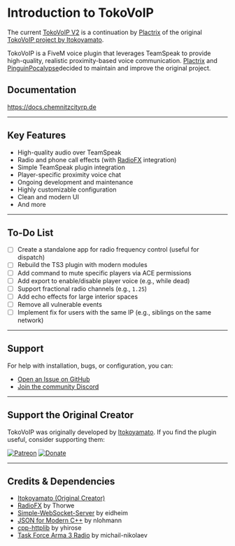 # Introduction to TokoVoIP

The current [TokoVoIP V2](https://github.com/Plactrix/TokoVoIP_v2) is a continuation by [Plactrix](https://github.com/Plactrix) of the original [TokoVoIP project by Itokoyamato](https://github.com/Itokoyamato/TokoVOIP_TS3).

TokoVoIP is a FiveM voice plugin that leverages TeamSpeak to provide high-quality, realistic proximity-based voice communication. [Plactrix](https://github.com/Plactrix) and [PinguinPocalypse](https://github.com/GamingLuke1337)decided to maintain and improve the original project.

## Documentation

https://docs.chemnitzcityrp.de

---

## Key Features

* High-quality audio over TeamSpeak
* Radio and phone call effects (with [RadioFX](https://www.myteamspeak.com/addons/f2e04859-d0db-489b-a781-19c2fab29def) integration)
* Simple TeamSpeak plugin integration
* Player-specific proximity voice chat
* Ongoing development and maintenance
* Highly customizable configuration
* Clean and modern UI
* And more

---

## To-Do List

* [ ] Create a standalone app for radio frequency control (useful for dispatch)
* [ ] Rebuild the TS3 plugin with modern modules
* [ ] Add command to mute specific players via ACE permissions
* [ ] Add export to enable/disable player voice (e.g., while dead)
* [ ] Support fractional radio channels (e.g., `1.25`)
* [ ] Add echo effects for large interior spaces
* [ ] Remove all vulnerable events
* [ ] Implement fix for users with the same IP (e.g., siblings on the same network)

---

## Support

For help with installation, bugs, or configuration, you can:

* [Open an Issue on GitHub](https://github.com/Plactrix/TokoVoIP_v2/issues)
* [Join the community Discord](https://discord.gg/RwhfGaX6aB)

---

## Support the Original Creator

TokoVoIP was originally developed by [Itokoyamato](https://github.com/Itokoyamato/TokoVOIP_TS3).
If you find the plugin useful, consider supporting them:

[![Patreon](https://img.shields.io/badge/Become%20a-patron-orange)](https://www.patreon.com/Itokoyamato)
[![Donate](https://img.shields.io/badge/Donate-PayPal-green.svg)](https://www.paypal.com/cgi-bin/webscr?cmd=_s-xclick&hosted_button_id=H2UXEZBF5KQBL)

---

## Credits & Dependencies

* [Itokoyamato (Original Creator)](https://github.com/Itokoyamato/TokoVOIP_TS3)
* [RadioFX](https://github.com/thorwe/teamspeak-plugin-radiofx) by Thorwe
* [Simple-WebSocket-Server](https://gitlab.com/eidheim/Simple-WebSocket-Server) by eidheim
* [JSON for Modern C++](https://github.com/nlohmann/json) by nlohmann
* [cpp-httplib](https://github.com/yhirose/cpp-httplib) by yhirose
* [Task Force Arma 3 Radio](https://github.com/michail-nikolaev/task-force-arma-3-radio) by michail-nikolaev
